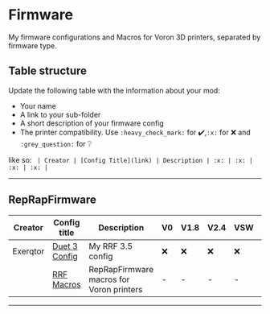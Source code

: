 # Firmware

My firmware configurations and Macros for Voron 3D printers, separated by firmware type.

## Table structure

Update the following table with the information about your mod:
- Your name
- A link to your sub-folder
- A short description of your firmware config
- The printer compatibility. Use `:heavy_check_mark:` for :heavy_check_mark:,`:x:` for :x: and `:grey_question:` for :grey_question:

like so:
`
| Creator | [Config Title](link) | Description | :x: | :x: | :x: | :x: |`

---
## RepRapFirmware

| Creator | Config title | Description | V0 | V1.8 | V2.4 | VSW | VT |
| --- | --- | --- | --- | --- | --- | --- | --- |
| Exerqtor | [Duet 3 Config](./reprapfirmware/) | My RRF 3.5 config | :x: | :x: | :x: | :x: | :heavy_check_mark:
|| [RRF Macros](./rrf-macros/) | RepRapFirmware macros for Voron printers| - | - | - | - | - | |

---
